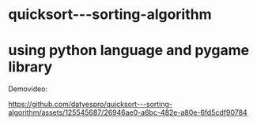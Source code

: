 # quicksort---sorting-algorithm
# using python language and pygame library

Demovideo:

https://github.com/datyespro/quicksort---sorting-algorithm/assets/125545687/26946ae0-a6bc-482e-a80e-6fd5cdf90784

 
